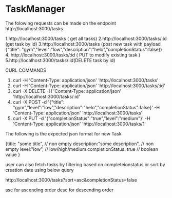 # TaskManager
The folowing requests can be made on the endpoint http://localhost:3000/tasks

1.http://localhost:3000/tasks ( get all tasks)
2.http://localhost:3000/tasks/:id (get task by id)
3.http://localhost:3000/tasks (post new task with payload {"title": "gym","level":"low","description":"helo","completionStatus":false})
4. http://localhost:3000/tasks/:id ( PUT to modify existing task )
5.http://localhost:3000/tasks/:id(DELETE task by id)


CURL COMMANDS
1. curl -H 'Content-Type: application/json'  'http://localhost:3000/tasks'
2. curl -H 'Content-Type: application/json'  'http://localhost:3000/tasks/:id'
3. curl -X DELETE  -H 'Content-Type: application/json' 'http://localhost:3000/tasks/:id'
4. curl -X POST -d '{"title": "gym","level":"low","description":"helo","completionStatus":false}' -H 'Content-Type: application/json' 'http://localhost:3000/tasks'
5. curl -X PUT -d '{"completionStatus":"true","level":"medium"}' -H 'Content-Type: application/json' 'http://localhost:3000/tasks/1' 


The following is the expected json format for new Task

{title: "some title", // non empty
description:"some description", // non empty
level:"low", // low/high/medium
completionStatus: true // boolean value
}

user can also fetch tasks by filtering based on completeionstatus or sort by creation date using below query

http://localhost:3000/tasks?sort=asc&completionStatus=false

asc for ascending order
desc for descending order
